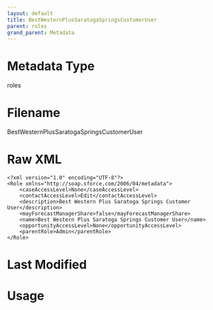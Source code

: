 ```yaml
---
layout: default
title: BestWesternPlusSaratogaSpringsCustomerUser
parent: roles
grand_parent: Metadata
---
```

# Metadata Type
roles


# Filename 
BestWesternPlusSaratogaSpringsCustomerUser


# Raw XML
```
<?xml version="1.0" encoding="UTF-8"?>
<Role xmlns="http://soap.sforce.com/2006/04/metadata">
    <caseAccessLevel>None</caseAccessLevel>
    <contactAccessLevel>Edit</contactAccessLevel>
    <description>Best Western Plus Saratoga Springs Customer User</description>
    <mayForecastManagerShare>false</mayForecastManagerShare>
    <name>Best Western Plus Saratoga Springs Customer User</name>
    <opportunityAccessLevel>None</opportunityAccessLevel>
    <parentRole>Admin</parentRole>
</Role>
```


# Last Modified


# Usage

